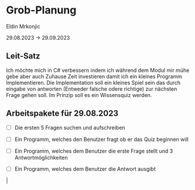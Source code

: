 # Grob-Planung

Eldin Mrkonjic

29.08.2023 -> 29.09.2023 

## Leit-Satz

Ich möchte mich in C# verbessern indem ich während dem Modul mir mühe gebe aber auch Zuhause Zeit investieren damit ich ein kleines Programm Implementieren. Die Implementation soll ein kleines Spiel sein das durch eingabe von antworten (Entweder falsche odere richtige) zur nächsten Frage gehen soll. Im Prinzip soll es ein Wissensquiz werden.

## Arbeitspakete für 29.08.2023

- [ ] Die ersten 5 Fragen suchen und aufschreiben
- [ ] Ein Programm, welches den Benutzer fragt ob er das Quiz beginnen will
- [ ] Ein Programm, welches dem Benutzer die erste Frage stellt und 3 Antwortmöglichkeiten 
- [ ] Ein Programm, welches dem Benutzer die Antwort ausgibt


|



